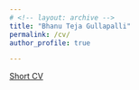 ```yaml
---
# <!-- layout: archive -->
title: "Bhanu Teja Gullapalli"
permalink: /cv/
author_profile: true

---
```



<!-- 
[Long CV](https://bhanutejagullapalli.github.io/files/cv_long.pdf)<br>
[Short CV](https://bhanutejagullapalli.github.io/files/CV_short.pdf)<br> -->
<!-- <a href="https://bhanutejagullapalli.github.io/files/CV_long.pdf">Long CV</a><br> -->
<a href="https://bhanutejagullapalli.github.io/files/CV.pdf">Short CV</a><br>



<!-- <embed src="http://caozhangjie.github.io/files/caozhangjie_cv.pdf" width="650" height="1800" type='application/pdf'> -->
